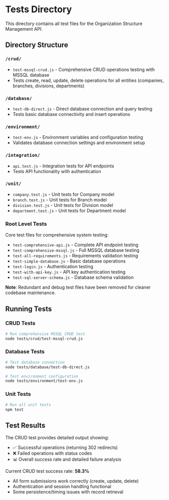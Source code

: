 # Tests Directory

This directory contains all test files for the Organization Structure Management API.

## Directory Structure

### `/crud/`
- `test-mssql-crud.js` - Comprehensive CRUD operations testing with MSSQL database
- Tests create, read, update, delete operations for all entities (companies, branches, divisions, departments)

### `/database/`
- `test-db-direct.js` - Direct database connection and query testing
- Tests basic database connectivity and insert operations

### `/environment/`
- `test-env.js` - Environment variables and configuration testing
- Validates database connection settings and environment setup

### `/integration/`
- `api.test.js` - Integration tests for API endpoints
- Tests API functionality with authentication

### `/unit/`
- `company.test.js` - Unit tests for Company model
- `branch.test.js` - Unit tests for Branch model
- `division.test.js` - Unit tests for Division model
- `department.test.js` - Unit tests for Department model

### Root Level Tests
Core test files for comprehensive system testing:
- `test-comprehensive-api.js` - Complete API endpoint testing
- `test-comprehensive-mssql.js` - Full MSSQL database testing
- `test-all-requirements.js` - Requirements validation testing
- `test-simple-database.js` - Basic database operations
- `test-login.js` - Authentication testing
- `test-with-api-key.js` - API key authentication testing
- `test-sql-server-schema.js` - Database schema validation

**Note**: Redundant and debug test files have been removed for cleaner codebase maintenance.

## Running Tests

### CRUD Tests
```bash
# Run comprehensive MSSQL CRUD test
node tests/crud/test-mssql-crud.js
```

### Database Tests
```bash
# Test database connection
node tests/database/test-db-direct.js

# Test environment configuration
node tests/environment/test-env.js
```

### Unit Tests
```bash
# Run all unit tests
npm test
```

## Test Results

The CRUD test provides detailed output showing:
- ✅ Successful operations (returning 302 redirects)
- ❌ Failed operations with status codes
- 📊 Overall success rate and detailed failure analysis

Current CRUD test success rate: **58.3%**
- All form submissions work correctly (create, update, delete)
- Authentication and session handling functional
- Some persistence/timing issues with record retrieval